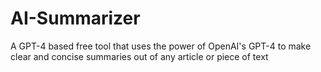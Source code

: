 # AI-Summarizer
A GPT-4 based free tool that uses the power of OpenAI's GPT-4 to make clear and concise summaries out of any article or piece of text
